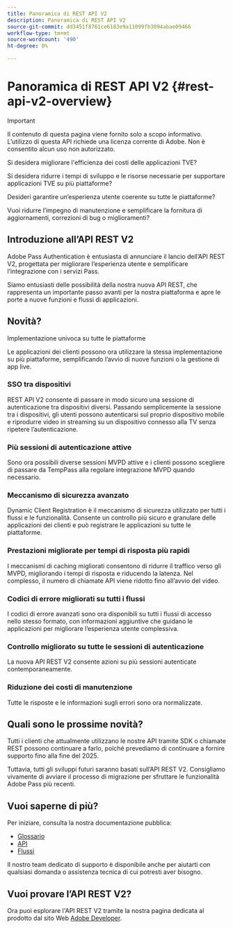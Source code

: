 ```yaml
---
title: Panoramica di REST API V2
description: Panoramica di REST API V2
source-git-commit: dd3451f8761ce6183e9a11099fb3094abae09466
workflow-type: tm+mt
source-wordcount: '490'
ht-degree: 0%

---
```


# Panoramica di REST API V2 {#rest-api-v2-overview}

>[!IMPORTANT]
>
> Il contenuto di questa pagina viene fornito solo a scopo informativo. L’utilizzo di questa API richiede una licenza corrente di Adobe. Non è consentito alcun uso non autorizzato.

Si desidera migliorare l&#39;efficienza dei costi delle applicazioni TVE?

Si desidera ridurre i tempi di sviluppo e le risorse necessarie per supportare applicazioni TVE su più piattaforme?

Desideri garantire un’esperienza utente coerente su tutte le piattaforme?

Vuoi ridurre l’impegno di manutenzione e semplificare la fornitura di aggiornamenti, correzioni di bug o miglioramenti?

## Introduzione all’API REST V2

Adobe Pass Authentication è entusiasta di annunciare il lancio dell’API REST V2, progettata per migliorare l’esperienza utente e semplificare l’integrazione con i servizi Pass.

Siamo entusiasti delle possibilità della nostra nuova API REST, che rappresenta un importante passo avanti per la nostra piattaforma e apre le porte a nuove funzioni e flussi di applicazioni.

## Novità?

Implementazione univoca su tutte le piattaforme

Le applicazioni dei clienti possono ora utilizzare la stessa implementazione su più piattaforme, semplificando l’avvio di nuove funzioni o la gestione di app live.

### SSO tra dispositivi

REST API V2 consente di passare in modo sicuro una sessione di autenticazione tra dispositivi diversi. Passando semplicemente la sessione tra i dispositivi, gli utenti possono autenticarsi sul proprio dispositivo mobile e riprodurre video in streaming su un dispositivo connesso alla TV senza ripetere l’autenticazione.

### Più sessioni di autenticazione attive

Sono ora possibili diverse sessioni MVPD attive e i clienti possono scegliere di passare da TempPass alla regolare integrazione MVPD quando necessario.

### Meccanismo di sicurezza avanzato

Dynamic Client Registration è il meccanismo di sicurezza utilizzato per tutti i flussi e le funzionalità. Consente un controllo più sicuro e granulare delle applicazioni dei clienti e può registrare le applicazioni su tutte le piattaforme.

### Prestazioni migliorate per tempi di risposta più rapidi

I meccanismi di caching migliorati consentono di ridurre il traffico verso gli MVPD, migliorando i tempi di risposta e riducendo la latenza. Nel complesso, il numero di chiamate API viene ridotto fino all’avvio del video.

### Codici di errore migliorati su tutti i flussi

I codici di errore avanzati sono ora disponibili su tutti i flussi di accesso nello stesso formato, con informazioni aggiuntive che guidano le applicazioni per migliorare l’esperienza utente complessiva.

### Controllo migliorato su tutte le sessioni di autenticazione

La nuova API REST V2 consente azioni su più sessioni autenticate contemporaneamente.

### Riduzione dei costi di manutenzione

Tutte le risposte e le informazioni sugli errori sono ora normalizzate.

## Quali sono le prossime novità?

Tutti i clienti che attualmente utilizzano le nostre API tramite SDK o chiamate REST possono continuare a farlo, poiché prevediamo di continuare a fornire supporto fino alla fine del 2025.

Tuttavia, tutti gli sviluppi futuri saranno basati sull’API REST V2. Consigliamo vivamente di avviare il processo di migrazione per sfruttare le funzionalità Adobe Pass più recenti.

## Vuoi saperne di più?

Per iniziare, consulta la nostra documentazione pubblica:

- [Glossario](rest-api-v2-glossary.md)
- [API](./apis/rest-api-v2-apis-overview.md)
- [Flussi](./flows/rest-api-v2-flows-overview.md)

Il nostro team dedicato di supporto è disponibile anche per aiutarti con qualsiasi domanda o assistenza tecnica di cui potresti aver bisogno.

## Vuoi provare l’API REST V2?

Ora puoi esplorare l&#39;API REST V2 tramite la nostra pagina dedicata al prodotto dal sito Web [Adobe Developer](https://developer.adobe.com/adobe-pass/).
